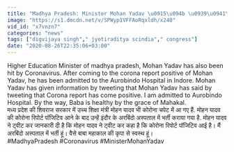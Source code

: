 ```yaml
---
title: "Madhya Pradesh: Minister Mohan Yadav \u0915\u094b \u0939\u0941\u0906 Corona, BJP \u0915\u0947 \u0915\u0908 \u092c\u0921\u093c\u0947 \u0928\u0947\u0924\u093e\u0913\u0902 \u092a\u0930 \u0916\u0924\u0930\u093e \u0935\u0928\u0907\u0902\u0921\u093f\u092f\u093e \u0939\u093f\u0902\u0926\u0940"
image: "https://s1.dmcdn.net/v/SPWyp1VFFAoRqxldh/x240"
vid_id: "x7vnzn7"
categories: "news"
tags: ["digvijaya singh"," jyotiraditya scindia"," congress"]
date: "2020-08-26T22:35:06+03:00"
---
```

Higher Education Minister of madhya pradesh, Mohan Yadav has also been hit by Coronavirus. After coming to the corona report positive of Mohan Yadav, he has been admitted to the Aurobindo Hospital in Indore. Mohan Yadav has given information by tweeting that Mohan Yadav has said by tweeting that Corona report has come positive. I am admitted to Aurobindo Hospital. By the way, Baba is healthy by the grace of Mahakal.  <br>मध्य प्रदेश की शिवराज सरकार में उच्च शिक्षा मंत्री मोहन यादव भी कोरोना चपेट में आ गए हैं. मोहन यादव की कोरोना रिपोर्ट पॉजिटिव आने के बाद उन्हें इंदौर के अरबिंदो अस्पताल में भर्ती कराया गया है. मोहन यादव ने ट्वीट कर जानकारी दी है कि मोहन यादव ने ट्वीट कर कहा है कि कोरोना रिपोर्ट पॉजिटिव आई है। मैं अरबिंदो अस्पताल में भर्ती हूं। वैसे बाबा महाकाल की कृपा से स्वस्थ हूं।   <br>#MadhyaPradesh #Coronavirus #MinisterMohanYadav
